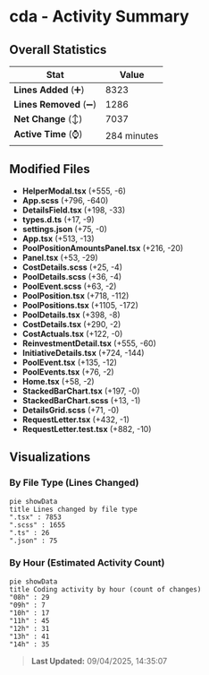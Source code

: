 # cda - Activity Summary 

## Overall Statistics

| Stat                   | Value                                                             |
| ---------------------- | ----------------------------------------------------------------- |
| **Lines Added** (➕)   | 8323                                          |
| **Lines Removed** (➖) | 1286                                        |
| **Net Change** (↕)    | 7037                |
| **Active Time** (⌚)   | 284 minutes |


## Modified Files
- **HelperModal.tsx** (+555, -6)
- **App.scss** (+796, -640)
- **DetailsField.tsx** (+198, -33)
- **types.d.ts** (+17, -9)
- **settings.json** (+75, -0)
- **App.tsx** (+513, -13)
- **PoolPositionAmountsPanel.tsx** (+216, -20)
- **Panel.tsx** (+53, -29)
- **CostDetails.scss** (+25, -4)
- **PoolDetails.scss** (+36, -4)
- **PoolEvent.scss** (+63, -2)
- **PoolPosition.tsx** (+718, -112)
- **PoolPositions.tsx** (+1105, -172)
- **PoolDetails.tsx** (+398, -8)
- **CostDetails.tsx** (+290, -2)
- **CostActuals.tsx** (+122, -0)
- **ReinvestmentDetail.tsx** (+555, -60)
- **InitiativeDetails.tsx** (+724, -144)
- **PoolEvent.tsx** (+135, -12)
- **PoolEvents.tsx** (+76, -2)
- **Home.tsx** (+58, -2)
- **StackedBarChart.tsx** (+197, -0)
- **StackedBarChart.scss** (+13, -1)
- **DetailsGrid.scss** (+71, -0)
- **RequestLetter.tsx** (+432, -1)
- **RequestLetter.test.tsx** (+882, -10)

## Visualizations

### By File Type (Lines Changed)

```mermaid
pie showData
title Lines changed by file type
".tsx" : 7853
".scss" : 1655
".ts" : 26
".json" : 75
```

### By Hour (Estimated Activity Count)

```mermaid
pie showData
title Coding activity by hour (count of changes)
"08h" : 29
"09h" : 7
"10h" : 17
"11h" : 45
"12h" : 31
"13h" : 41
"14h" : 35
```


> **Last Updated:** 09/04/2025, 14:35:07